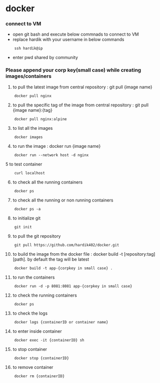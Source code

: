 # docker

### connect to VM

- open git bash and execute below commnads to connect to VM
- replace hardik with your username in below commands
```
	ssh hardik@ip
```	
- enter pwd shared by community

### Please append your corp key(small case) while creating images/containers

1. to pull the latest image from central repository : git pull {image name}
```
	docker pull nginx
```   

2. to pull the specific tag of the image from central repository : git pull {image name}:{tag}
```
	docker pull nginx:alpine
```

3. to list all the images
```
	docker images
```
4. to run the image : docker run {image name}
```
	docker run --network host -d nginx
```

5 to test container
```
	curl localhost
```

6. to check all the running containers
```
	docker ps
```

7. to check all the running or non running containers
```
	docker ps -a
```

8. to initialize git 
```
	git init
```

9. to pull the git repository
```
	git pull https://github.com/hardik402/docker.git
```

10. to build the image from the docker file : docker build -t [repository:tag] [path]. by default the tag will be latest
```
	docker build -t app-{corpkey in small case} .
```

11. to run the containers 
```
	docker run -d -p 8081:8081 app-{corpkey in small case}
```
12. to check the running containers
```
	docker ps
```
13. to check the logs
```
	docker logs {containerID or container name}
```
14. to enter inside container 
```
	docker exec -it {containerID} sh
```
15. to stop container
```
	docker stop {containerID}
```
16. to remove container
```
	docker rm {containerID}
```
